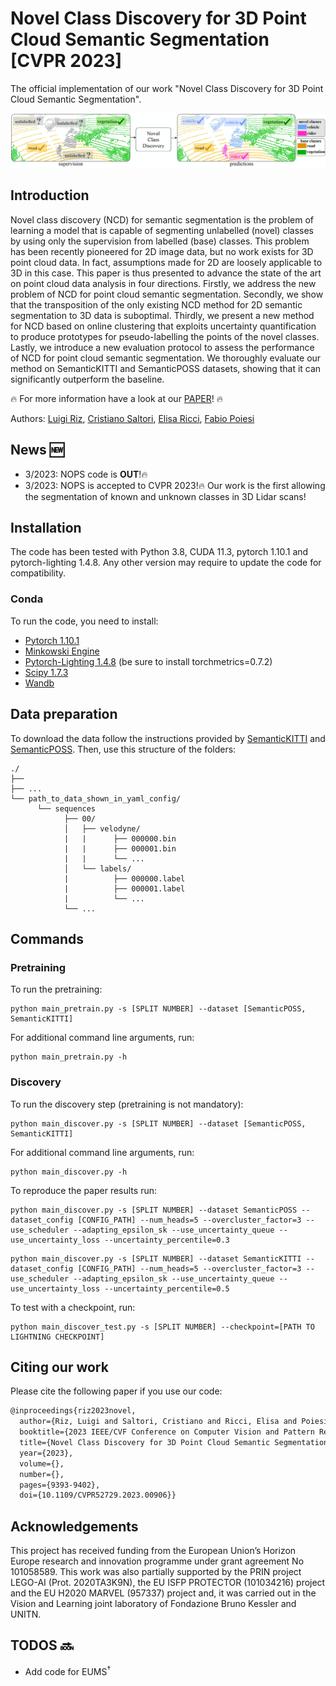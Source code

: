 # **Novel Class Discovery for 3D Point Cloud Semantic Segmentation [CVPR 2023]**
The official implementation of our work "Novel Class Discovery for 3D Point Cloud Semantic Segmentation".

![teaser](assets/NOPS_teaser.jpg)

## Introduction
Novel class discovery (NCD) for semantic segmentation is the problem of learning a model that is capable of segmenting unlabelled (novel) classes by using only the supervision from labelled (base) classes.
This problem has been recently pioneered for 2D image data, but no work exists for 3D point cloud data.
In fact, assumptions made for 2D are loosely applicable to 3D in this case.
This paper is thus presented to advance the state of the art on point cloud data analysis in four directions.
Firstly, we address the new problem of NCD for point cloud semantic segmentation.
Secondly, we show that the transposition of the only existing NCD method for 2D semantic segmentation to 3D data is suboptimal.
Thirdly, we present a new method for NCD based on online clustering that exploits uncertainty quantification to produce prototypes for pseudo-labelling the points of the novel classes.
Lastly, we introduce a new evaluation protocol to assess the performance of NCD for point cloud semantic segmentation.
We thoroughly evaluate our method on SemanticKITTI and SemanticPOSS datasets, showing that it can significantly outperform the baseline.

:fire: For more information have a look at our [PAPER](https://arxiv.org/pdf/2303.11610)! :fire:

Authors: 
        [Luigi Riz](https://scholar.google.com/citations?user=djO2pVUAAAAJ&hl),
        [Cristiano Saltori](https://scholar.google.com/citations?user=PID7Z4oAAAAJ&hl),
        [Elisa Ricci](https://scholar.google.ca/citations?user=xf1T870AAAAJ&hl),
        [Fabio Poiesi](https://scholar.google.co.uk/citations?user=BQ7li6AAAAAJ&hl)

## News :new:
- 3/2023: NOPS code is **OUT**!:fire:
- 3/2023: NOPS is accepted to CVPR 2023!:fire: Our work is the first allowing the segmentation of known and unknown classes in 3D Lidar scans!

## Installation

The code has been tested with Python 3.8, CUDA 11.3, pytorch 1.10.1 and pytorch-lighting 1.4.8. Any other version may require to update the code for compatibility.

### Conda
To run the code, you need to install:
- [Pytorch 1.10.1](https://pytorch.org/get-started/previous-versions/)
- [Minkowski Engine](https://github.com/NVIDIA/MinkowskiEngine)
- [Pytorch-Lighting 1.4.8](https://www.pytorchlightning.ai) (be sure to install torchmetrics=0.7.2)
- [Scipy 1.7.3](https://scipy.org/install/)
- [Wandb](https://docs.wandb.ai/quickstart)

## Data preparation
To download the data follow the instructions provided by [SemanticKITTI](http://www.semantic-kitti.org) and [SemanticPOSS](http://www.poss.pku.edu.cn/semanticposs.html). Then, use this structure of the folders:
```
./
├── 
├── ...
└── path_to_data_shown_in_yaml_config/
      └── sequences
            ├── 00/           
            │   ├── velodyne/	
            |   |	   ├── 000000.bin
            |   |	   ├── 000001.bin
            |   |	   └── ...
            │   └── labels/ 
            |          ├── 000000.label
            |          ├── 000001.label
            |          └── ...
            └── ...
```

## Commands
### Pretraining
To run the pretraining:
```
python main_pretrain.py -s [SPLIT NUMBER] --dataset [SemanticPOSS, SemanticKITTI]
```
For additional command line arguments, run:
```
python main_pretrain.py -h
```

### Discovery
To run the discovery step (pretraining is not mandatory):
```
python main_discover.py -s [SPLIT NUMBER] --dataset [SemanticPOSS, SemanticKITTI]
```
For additional command line arguments, run:
```
python main_discover.py -h
```
To reproduce the paper results run:
```
python main_discover.py -s [SPLIT NUMBER] --dataset SemanticPOSS --dataset_config [CONFIG_PATH] --num_heads=5 --overcluster_factor=3 --use_scheduler --adapting_epsilon_sk --use_uncertainty_queue --use_uncertainty_loss --uncertainty_percentile=0.3
```
```
python main_discover.py -s [SPLIT NUMBER] --dataset SemanticKITTI --dataset_config [CONFIG_PATH] --num_heads=5 --overcluster_factor=3 --use_scheduler --adapting_epsilon_sk --use_uncertainty_queue --use_uncertainty_loss --uncertainty_percentile=0.5
```

To test with a checkpoint, run:
```
python main_discover_test.py -s [SPLIT NUMBER] --checkpoint=[PATH TO LIGHTNING CHECKPOINT]
```

## Citing our work

Please cite the following paper if you use our code:

```latex
@inproceedings{riz2023novel,
  author={Riz, Luigi and Saltori, Cristiano and Ricci, Elisa and Poiesi, Fabio},
  booktitle={2023 IEEE/CVF Conference on Computer Vision and Pattern Recognition (CVPR)}, 
  title={Novel Class Discovery for 3D Point Cloud Semantic Segmentation}, 
  year={2023},
  volume={},
  number={},
  pages={9393-9402},
  doi={10.1109/CVPR52729.2023.00906}}
```

## Acknowledgements

This project has received funding from the European Union’s Horizon Europe research and innovation programme under grant agreement No 101058589.
This work was also partially supported by the PRIN project LEGO-AI (Prot. 2020TA3K9N), the EU ISFP PROTECTOR (101034216) project and the EU H2020 MARVEL (957337) project and, it was carried out in the Vision and Learning joint laboratory of Fondazione Bruno Kessler and UNITN.

## TODOS :soon:
- Add code for $\text{EUMS}^\dagger$
